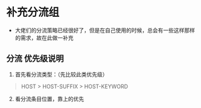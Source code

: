 # 补充分流组
- 大佬们的分流策略已经很好了，但是在自己使用的时候，总会有一些这样那样的需求，故在此做一补充

## 分流 优先级说明
1. 首先看分流类型：（先比较此类优先级）
>  HOST > HOST-SUFFIX > HOST-KEYWORD

2. 看分流条目位置，靠上的优先
